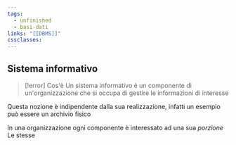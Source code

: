 ```yaml
---
tags:
  - unfinished
  - basi-dati
links: "[[DBMS]]"
cssclasses:
---
```

## Sistema informativo
> [!error] Cos'è
> Un sistema informativo è un componente di un'organizzazione che si occupa di gestire le informazioni di interesse

Questa nozione è indipendente dalla sua realizzazione, infatti un esempio può essere un archivio fisico

In una organizzazione ogni componente è interessato ad una sua *porzione*
Le stesse 